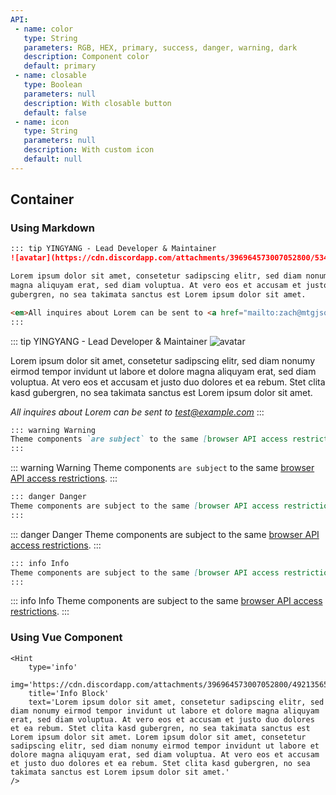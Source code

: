 ```yaml
---
API:
 - name: color
   type: String
   parameters: RGB, HEX, primary, success, danger, warning, dark
   description: Component color
   default: primary
 - name: closable
   type: Boolean
   parameters: null
   description: With closable button
   default: false
 - name: icon
   type: String
   parameters: null
   description: With custom icon
   default: null
---
```


## Container

### Using Markdown
```md
::: tip YINGYANG - Lead Developer & Maintainer
![avatar](https://cdn.discordapp.com/attachments/396964573007052800/534165823645024296/YingYang.gif)

Lorem ipsum dolor sit amet, consetetur sadipscing elitr, sed diam nonumy eirmod tempor invidunt ut labore et dolore 
magna aliquyam erat, sed diam voluptua. At vero eos et accusam et justo duo dolores et ea rebum. Stet clita kasd 
gubergren, no sea takimata sanctus est Lorem ipsum dolor sit amet.

<em>All inquires about Lorem can be sent to <a href="mailto:zach@mtgjson.com">test@example.com</a></em>
:::
```
::: tip YINGYANG - Lead Developer & Maintainer
![avatar](https://cdn.discordapp.com/attachments/396964573007052800/534165823645024296/YingYang.gif)

Lorem ipsum dolor sit amet, consetetur sadipscing elitr, sed diam nonumy eirmod tempor invidunt ut labore et dolore 
magna aliquyam erat, sed diam voluptua. At vero eos et accusam et justo duo dolores et ea rebum. Stet clita kasd 
gubergren, no sea takimata sanctus est Lorem ipsum dolor sit amet.

<em>All inquires about Lorem can be sent to <a href="mailto:zach@mtgjson.com">test@example.com</a></em>
:::

```md
::: warning Warning
Theme components `are subject` to the same [browser API access restrictions](./markdown.md).
:::
```
::: warning Warning
Theme components `are subject` to the same [browser API access restrictions](./README.md).
:::

```md
::: danger Danger
Theme components are subject to the same [browser API access restrictions](./markdown.md).
:::
```
::: danger Danger
Theme components are subject to the same [browser API access restrictions](./markdown.md).
:::

```md
::: info Info
Theme components are subject to the same [browser API access restrictions](./README.md).
:::
```
::: info Info
Theme components are subject to the same [browser API access restrictions](./README.md).
:::

### Using Vue Component
```
<Hint
    type='info'
    img='https://cdn.discordapp.com/attachments/396964573007052800/492135655233683458/PaladinHypeMain.gif'
    title='Info Block'
    text='Lorem ipsum dolor sit amet, consetetur sadipscing elitr, sed diam nonumy eirmod tempor invidunt ut labore et dolore magna aliquyam erat, sed diam voluptua. At vero eos et accusam et justo duo dolores et ea rebum. Stet clita kasd gubergren, no sea takimata sanctus est Lorem ipsum dolor sit amet. Lorem ipsum dolor sit amet, consetetur sadipscing elitr, sed diam nonumy eirmod tempor invidunt ut labore et dolore magna aliquyam erat, sed diam voluptua. At vero eos et accusam et justo duo dolores et ea rebum. Stet clita kasd gubergren, no sea takimata sanctus est Lorem ipsum dolor sit amet.'
/>
```

<Hint
    type='info'
    img='https://cdn.discordapp.com/attachments/396964573007052800/492135655233683458/PaladinHypeMain.gif'
    title='Info Block'
    text='Lorem ipsum dolor sit amet, consetetur sadipscing elitr, sed diam nonumy eirmod tempor invidunt ut labore et dolore magna aliquyam erat, sed diam voluptua. At vero eos et accusam et justo duo dolores et ea rebum. Stet clita kasd gubergren, no sea takimata sanctus est Lorem ipsum dolor sit amet. Lorem ipsum dolor sit amet, consetetur sadipscing elitr, sed diam nonumy eirmod tempor invidunt ut labore et dolore magna aliquyam erat, sed diam voluptua. At vero eos et accusam et justo duo dolores et ea rebum. Stet clita kasd gubergren, no sea takimata sanctus est Lorem ipsum dolor sit amet.'
/>